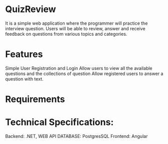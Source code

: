 # QuizReview
It is a simple web application where the programmer will practice  the interview question. Users will be able to review, answer and receive feedback on questions from various topics and categories.

# Features 
Simple User Registration and Login
Allow users to view all the available questions and the collections of question
Allow registered users to answer a question with text.

# Requirements

# Technical Specifications:
Backend: .NET, WEB API
DATABASE: PostgresSQL
Frontend: Angular

